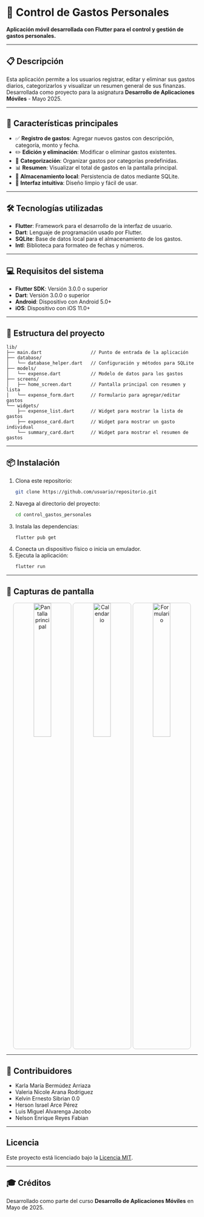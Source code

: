 
# 📱 Control de Gastos Personales

**Aplicación móvil desarrollada con Flutter para el control y gestión de gastos personales.**

---

## 📋 Descripción

Esta aplicación permite a los usuarios registrar, editar y eliminar sus gastos diarios, categorizarlos y visualizar un resumen general de sus finanzas.  
Desarrollada como proyecto para la asignatura **Desarrollo de Aplicaciones Móviles** - Mayo 2025.

---

## 🚀 Características principales

- ✅ **Registro de gastos**: Agregar nuevos gastos con descripción, categoría, monto y fecha.  
- ✏️ **Edición y eliminación**: Modificar o eliminar gastos existentes.  
- 📂 **Categorización**: Organizar gastos por categorías predefinidas.  
- 📊 **Resumen**: Visualizar el total de gastos en la pantalla principal.  
- 💾 **Almacenamiento local**: Persistencia de datos mediante SQLite.  
- 🎨 **Interfaz intuitiva**: Diseño limpio y fácil de usar.  

---

## 🛠️ Tecnologías utilizadas

- **Flutter**: Framework para el desarrollo de la interfaz de usuario.  
- **Dart**: Lenguaje de programación usado por Flutter.  
- **SQLite**: Base de datos local para el almacenamiento de los gastos.  
- **Intl**: Biblioteca para formateo de fechas y números.

---

## 💻 Requisitos del sistema

- **Flutter SDK**: Versión 3.0.0 o superior  
- **Dart**: Versión 3.0.0 o superior  
- **Android**: Dispositivo con Android 5.0+  
- **iOS**: Dispositivo con iOS 11.0+

---

## 📁 Estructura del proyecto

```plaintext
lib/
├── main.dart                  // Punto de entrada de la aplicación
├── database/
│   └── database_helper.dart   // Configuración y métodos para SQLite
├── models/
│   └── expense.dart           // Modelo de datos para los gastos
├── screens/
│   ├── home_screen.dart       // Pantalla principal con resumen y lista
│   └── expense_form.dart      // Formulario para agregar/editar gastos
└── widgets/
    ├── expense_list.dart      // Widget para mostrar la lista de gastos
    ├── expense_card.dart      // Widget para mostrar un gasto individual
    └── summary_card.dart      // Widget para mostrar el resumen de gastos
```

---

## 📦 Instalación

1. Clona este repositorio:
   ```bash
   git clone https://github.com/usuario/repositorio.git
   ```
2. Navega al directorio del proyecto:
   ```bash
   cd control_gastos_personales
   ```
3. Instala las dependencias:
   ```bash
   flutter pub get
   ```
4. Conecta un dispositivo físico o inicia un emulador.
5. Ejecuta la aplicación:
   ```bash
   flutter run
   ```

---

## 📸 Capturas de pantalla

<p align="center">
  <img src="https://drive.google.com/uc?export=view&id=1XAI4pMf5h-Wg3w4vQl_q4-8S7i66xxKS" width="30%" style="border: 1px solid #ccc; border-radius: 8px;" alt="Pantalla principal" />
  <img src="https://drive.google.com/uc?export=view&id=1iXC315hVCz8gPh1f0gEjrSjIf3g7Oc8J" width="30%" style="border: 1px solid #ccc; border-radius: 8px;" alt="Calendario" />
  <img src="https://drive.google.com/uc?export=view&id=1S_5aILieNiyvIvawomX_I0BR5CAFn8SG" width="30%" style="border: 1px solid #ccc; border-radius: 8px;" alt="Formulario" />
</p>





---

## 👥 Contribuidores

- Karla María Bermúdez Arriaza   
- Valeria Nicole Arana Rodriguez  
- Kelvin Ernesto Sibrian 0.0   
- Herson Israel Arce Pérez
- Luis Miguel Alvarenga Jacobo
- Nelson Enrique Reyes Fabian

---

## Licencia

Este proyecto está licenciado bajo la [Licencia MIT](LICENSE).

---

## 🎓 Créditos

Desarrollado como parte del curso **Desarrollo de Aplicaciones Móviles** en Mayo de 2025.
